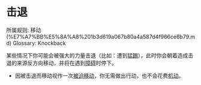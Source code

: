 # 击退

所属规则: 移动 (%E7%A7%BB%E5%8A%A8%201b3d619a067b80a4a587d4f966ce6b79.md)
Glossary: Knockback

某些情况下你可能会被强大的力量击退（比如：遭到[猛踢](https://www.notion.so/1b8d619a067b80418b41d5f5edfa4610?pvs=21)），此时你会朝着造成击退的来源反方向移动，并将在遇到[障碍](%E9%9A%9C%E7%A2%8D%201b3d619a067b80618083cc2f816198bf.md)时停下。

- 因被击退而移动视作一次[被迫移动](%E8%A2%AB%E8%BF%AB%E7%A7%BB%E5%8A%A8%201b3d619a067b80b6950eefb37cfa2456.md)，你无需做出行动，也不会花费[机动](%E6%9C%BA%E5%8A%A8%201b3d619a067b80ae8db3fa0eb0eb24d8.md)。